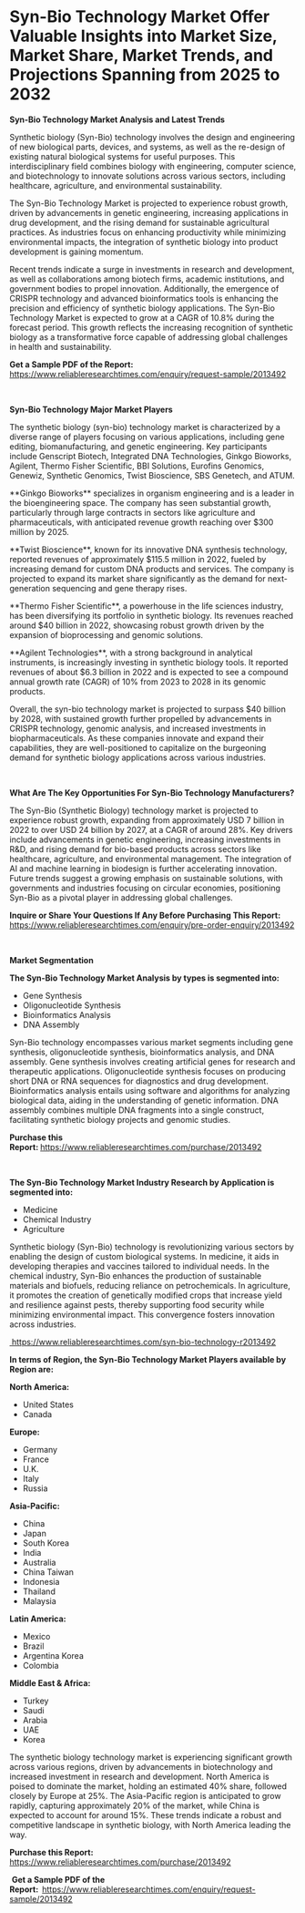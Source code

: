 <p><h1>Syn-Bio Technology Market Offer Valuable Insights into Market Size, Market Share, Market Trends, and Projections Spanning from 2025 to 2032</h1></p><p><strong>Syn-Bio Technology Market Analysis and Latest Trends</strong></p>
<p><p>Synthetic biology (Syn-Bio) technology involves the design and engineering of new biological parts, devices, and systems, as well as the re-design of existing natural biological systems for useful purposes. This interdisciplinary field combines biology with engineering, computer science, and biotechnology to innovate solutions across various sectors, including healthcare, agriculture, and environmental sustainability.</p><p>The Syn-Bio Technology Market is projected to experience robust growth, driven by advancements in genetic engineering, increasing applications in drug development, and the rising demand for sustainable agricultural practices. As industries focus on enhancing productivity while minimizing environmental impacts, the integration of synthetic biology into product development is gaining momentum.</p><p>Recent trends indicate a surge in investments in research and development, as well as collaborations among biotech firms, academic institutions, and government bodies to propel innovation. Additionally, the emergence of CRISPR technology and advanced bioinformatics tools is enhancing the precision and efficiency of synthetic biology applications. The Syn-Bio Technology Market is expected to grow at a CAGR of 10.8% during the forecast period. This growth reflects the increasing recognition of synthetic biology as a transformative force capable of addressing global challenges in health and sustainability.</p></p>
<p><strong>Get a Sample PDF of the Report:&nbsp;</strong> <a href="https://www.reliableresearchtimes.com/enquiry/request-sample/2013492?utm_campaign=2326&utm_medium=2&utm_source=Github&utm_content=ia&utm_term=13042025&utm_id=syn-bio-technology">https://www.reliableresearchtimes.com/enquiry/request-sample/2013492</a></p>
<p>&nbsp;</p>
<p><strong>Syn-Bio Technology Major Market Players</strong></p>
<p><p>The synthetic biology (syn-bio) technology market is characterized by a diverse range of players focusing on various applications, including gene editing, biomanufacturing, and genetic engineering. Key participants include Genscript Biotech, Integrated DNA Technologies, Ginkgo Bioworks, Agilent, Thermo Fisher Scientific, BBI Solutions, Eurofins Genomics, Genewiz, Synthetic Genomics, Twist Bioscience, SBS Genetech, and ATUM.</p><p>**Ginkgo Bioworks** specializes in organism engineering and is a leader in the bioengineering space. The company has seen substantial growth, particularly through large contracts in sectors like agriculture and pharmaceuticals, with anticipated revenue growth reaching over $300 million by 2025.</p><p>**Twist Bioscience**, known for its innovative DNA synthesis technology, reported revenues of approximately $115.5 million in 2022, fueled by increasing demand for custom DNA products and services. The company is projected to expand its market share significantly as the demand for next-generation sequencing and gene therapy rises.</p><p>**Thermo Fisher Scientific**, a powerhouse in the life sciences industry, has been diversifying its portfolio in synthetic biology. Its revenues reached around $40 billion in 2022, showcasing robust growth driven by the expansion of bioprocessing and genomic solutions.</p><p>**Agilent Technologies**, with a strong background in analytical instruments, is increasingly investing in synthetic biology tools. It reported revenues of about $6.3 billion in 2022 and is expected to see a compound annual growth rate (CAGR) of 10% from 2023 to 2028 in its genomic products.</p><p>Overall, the syn-bio technology market is projected to surpass $40 billion by 2028, with sustained growth further propelled by advancements in CRISPR technology, genomic analysis, and increased investments in biopharmaceuticals. As these companies innovate and expand their capabilities, they are well-positioned to capitalize on the burgeoning demand for synthetic biology applications across various industries.</p></p>
<p>&nbsp;</p>
<p><strong>What Are The Key Opportunities For Syn-Bio Technology Manufacturers?</strong></p>
<p><p>The Syn-Bio (Synthetic Biology) technology market is projected to experience robust growth, expanding from approximately USD 7 billion in 2022 to over USD 24 billion by 2027, at a CAGR of around 28%. Key drivers include advancements in genetic engineering, increasing investments in R&D, and rising demand for bio-based products across sectors like healthcare, agriculture, and environmental management. The integration of AI and machine learning in biodesign is further accelerating innovation. Future trends suggest a growing emphasis on sustainable solutions, with governments and industries focusing on circular economies, positioning Syn-Bio as a pivotal player in addressing global challenges.</p></p>
<p><strong>Inquire or Share Your Questions If Any Before Purchasing This Report:</strong> <a href="https://www.reliableresearchtimes.com/enquiry/pre-order-enquiry/2013492?utm_campaign=2326&utm_medium=2&utm_source=Github&utm_content=ia&utm_term=13042025&utm_id=syn-bio-technology">https://www.reliableresearchtimes.com/enquiry/pre-order-enquiry/2013492</a></p>
<p>&nbsp;</p>
<p><strong>Market Segmentation</strong></p>
<p><strong>The Syn-Bio Technology Market Analysis by types is segmented into:</strong></p>
<p><ul><li>Gene Synthesis</li><li>Oligonucleotide Synthesis</li><li>Bioinformatics Analysis</li><li>DNA Assembly</li></ul></p>
<p><p>Syn-Bio technology encompasses various market segments including gene synthesis, oligonucleotide synthesis, bioinformatics analysis, and DNA assembly. Gene synthesis involves creating artificial genes for research and therapeutic applications. Oligonucleotide synthesis focuses on producing short DNA or RNA sequences for diagnostics and drug development. Bioinformatics analysis entails using software and algorithms for analyzing biological data, aiding in the understanding of genetic information. DNA assembly combines multiple DNA fragments into a single construct, facilitating synthetic biology projects and genomic studies.</p></p>
<p><strong>Purchase this Report:&nbsp;</strong><a href="https://www.reliableresearchtimes.com/purchase/2013492?utm_campaign=2326&utm_medium=2&utm_source=Github&utm_content=ia&utm_term=13042025&utm_id=syn-bio-technology">https://www.reliableresearchtimes.com/purchase/2013492</a></p>
<p>&nbsp;</p>
<p><strong>The Syn-Bio Technology Market Industry Research by Application is segmented into:</strong></p>
<p><ul><li>Medicine</li><li>Chemical Industry</li><li>Agriculture</li></ul></p>
<p><p>Synthetic biology (Syn-Bio) technology is revolutionizing various sectors by enabling the design of custom biological systems. In medicine, it aids in developing therapies and vaccines tailored to individual needs. In the chemical industry, Syn-Bio enhances the production of sustainable materials and biofuels, reducing reliance on petrochemicals. In agriculture, it promotes the creation of genetically modified crops that increase yield and resilience against pests, thereby supporting food security while minimizing environmental impact. This convergence fosters innovation across industries.</p></p>
<p><a href="https://www.reliableresearchtimes.com/syn-bio-technology-r2013492?utm_campaign=2326&utm_medium=2&utm_source=Github&utm_content=ia&utm_term=13042025&utm_id=syn-bio-technology">&nbsp;https://www.reliableresearchtimes.com/syn-bio-technology-r2013492</a></p>
<p><strong>In terms of Region, the Syn-Bio Technology Market Players available by Region are:</strong></p>
<p>
    <p> <strong> North America: </strong>
        <ul>
            <li>United States</li>
            <li>Canada</li>
        </ul>
        </p> 
    <p> <strong> Europe: </strong>
        <ul>
            <li>Germany</li>
            <li>France</li>
            <li>U.K.</li>
            <li>Italy</li>
            <li>Russia</li>
        </ul>
        </p> 
    <p> <strong> Asia-Pacific: </strong>
        <ul>
            <li>China</li>
            <li>Japan</li>
            <li>South Korea</li>
            <li>India</li>
            <li>Australia</li>
            <li>China Taiwan</li>
            <li>Indonesia</li>
            <li>Thailand</li>
            <li>Malaysia</li>
        </ul>
        </p> 
    <p> <strong> Latin America: </strong>
        <ul>
            <li>Mexico</li>
            <li>Brazil</li>
            <li>Argentina Korea</li>
            <li>Colombia</li>
        </ul>
        </p> 
    <p> <strong> Middle East & Africa: </strong>
        <ul>
            <li>Turkey</li>
            <li>Saudi</li>
            <li>Arabia</li>
            <li>UAE</li>
            <li>Korea</li>
        </ul>
    </p>
    </p>
<p><p>The synthetic biology technology market is experiencing significant growth across various regions, driven by advancements in biotechnology and increased investment in research and development. North America is poised to dominate the market, holding an estimated 40% share, followed closely by Europe at 25%. The Asia-Pacific region is anticipated to grow rapidly, capturing approximately 20% of the market, while China is expected to account for around 15%. These trends indicate a robust and competitive landscape in synthetic biology, with North America leading the way.</p></p>
<p><strong>Purchase this Report: </strong><a href="https://www.reliableresearchtimes.com/purchase/2013492?utm_campaign=2326&utm_medium=2&utm_source=Github&utm_content=ia&utm_term=13042025&utm_id=syn-bio-technology">https://www.reliableresearchtimes.com/purchase/2013492</a></p>
<p>&nbsp;<strong>Get a Sample PDF of the Report:&nbsp;&nbsp;</strong><a href="https://www.reliableresearchtimes.com/enquiry/request-sample/2013492?utm_campaign=2326&utm_medium=2&utm_source=Github&utm_content=ia&utm_term=13042025&utm_id=syn-bio-technology">https://www.reliableresearchtimes.com/enquiry/request-sample/2013492</a></p>
<p><strong></strong></p>
<p><p></p><p></p><p></p></p>